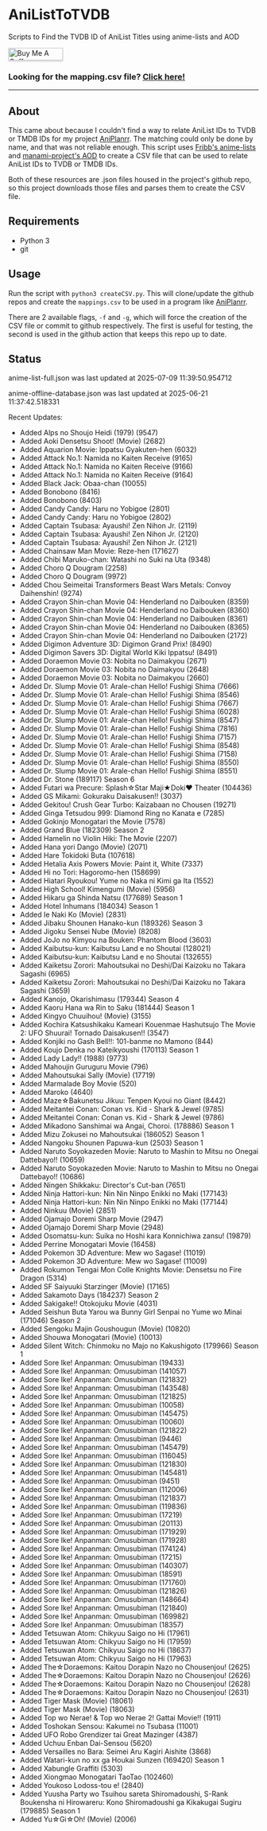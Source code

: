 # AniListToTVDB
Scripts to Find the TVDB ID of AniList Titles using anime-lists and AOD

<a href="https://www.buymeacoffee.com/noggl" target="_blank"><img src="https://www.buymeacoffee.com/assets/img/custom_images/orange_img.png" alt="Buy Me A Coffee" style="height: 25px !important;width: 110px !important;box-shadow: 0px 3px 2px 0px rgba(190, 190, 190, 0.5) !important;-webkit-box-shadow: 0px 3px 2px 0px rgba(190, 190, 190, 0.5) !important;" ></a>
### **Looking for the mapping.csv file? [Click here!](https://raw.githubusercontent.com/noggl/AniListToTVDB/main/mapping.csv)**
------------------------
## About
This came about because I couldn't find a way to relate AniList IDs to TVDB or TMDB IDs for my project [AniPlanrr](https://github.com/noggl/AniPlanrr). The matching could only be done by name, and that was not reliable enough. This script uses [Fribb's anime-lists](https://github.com/Fribb/anime-lists) and [manami-project's AOD](https://github.com/manami-project/anime-offline-database) to create a CSV file that can be used to relate AniList IDs to TVDB or TMDB IDs.

Both of these resources are .json files housed in the project's github repo, so this project downloads those files and parses them to create the CSV file.

## Requirements
- Python 3
- git

## Usage

Run the script with `python3 createCSV.py`. This will clone/update the github repos and create the `mappings.csv` to be used in a program like [AniPlanrr](https://github.com/noggl/AniPlanrr).

There are 2 available flags, `-f` and `-g`, which will force the creation of the CSV file or commit to github respectively. The first is useful for testing, the second is used in the github action that keeps this repo up to date.

## Status
anime-list-full.json was last updated at 2025-07-09 11:39:50.954712

anime-offline-database.json was last updated at 2025-06-21 11:37:42.518331



Recent Updates:

- Added Alps no Shoujo Heidi (1979) (9547)
- Added Aoki Densetsu Shoot! (Movie) (2682)
- Added Aquarion Movie: Ippatsu Gyakuten-hen (6032)
- Added Attack No.1: Namida no Kaiten Receive (9165)
- Added Attack No.1: Namida no Kaiten Receive (9166)
- Added Attack No.1: Namida no Kaiten Receive (9164)
- Added Black Jack: Obaa-chan (10055)
- Added Bonobono (8416)
- Added Bonobono (8403)
- Added Candy Candy: Haru no Yobigoe (2801)
- Added Candy Candy: Haru no Yobigoe (2802)
- Added Captain Tsubasa: Ayaushi! Zen Nihon Jr. (2119)
- Added Captain Tsubasa: Ayaushi! Zen Nihon Jr. (2120)
- Added Captain Tsubasa: Ayaushi! Zen Nihon Jr. (2121)
- Added Chainsaw Man Movie: Reze-hen (171627)
- Added Chibi Maruko-chan: Watashi no Suki na Uta (9348)
- Added Choro Q Dougram (2258)
- Added Choro Q Dougram (9972)
- Added Chou Seimeitai Transformers Beast Wars Metals: Convoy Daihenshin! (9274)
- Added Crayon Shin-chan Movie 04: Henderland no Daibouken (8359)
- Added Crayon Shin-chan Movie 04: Henderland no Daibouken (8360)
- Added Crayon Shin-chan Movie 04: Henderland no Daibouken (8361)
- Added Crayon Shin-chan Movie 04: Henderland no Daibouken (8365)
- Added Crayon Shin-chan Movie 04: Henderland no Daibouken (2172)
- Added Digimon Adventure 3D: Digimon Grand Prix! (8490)
- Added Digimon Savers 3D: Digital World Kiki Ippatsu! (8491)
- Added Doraemon Movie 03: Nobita no Daimakyou (2671)
- Added Doraemon Movie 03: Nobita no Daimakyou (2648)
- Added Doraemon Movie 03: Nobita no Daimakyou (2660)
- Added Dr. Slump Movie 01: Arale-chan Hello! Fushigi Shima (7666)
- Added Dr. Slump Movie 01: Arale-chan Hello! Fushigi Shima (8546)
- Added Dr. Slump Movie 01: Arale-chan Hello! Fushigi Shima (7667)
- Added Dr. Slump Movie 01: Arale-chan Hello! Fushigi Shima (6028)
- Added Dr. Slump Movie 01: Arale-chan Hello! Fushigi Shima (8547)
- Added Dr. Slump Movie 01: Arale-chan Hello! Fushigi Shima (7816)
- Added Dr. Slump Movie 01: Arale-chan Hello! Fushigi Shima (7157)
- Added Dr. Slump Movie 01: Arale-chan Hello! Fushigi Shima (8548)
- Added Dr. Slump Movie 01: Arale-chan Hello! Fushigi Shima (7158)
- Added Dr. Slump Movie 01: Arale-chan Hello! Fushigi Shima (8550)
- Added Dr. Slump Movie 01: Arale-chan Hello! Fushigi Shima (8551)
- Added Dr. Stone (189117) Season 6
- Added Futari wa Precure: Splash☆Star Maji★Doki♥ Theater (104436)
- Added GS Mikami: Gokuraku Daisakusen!! (3037)
- Added Gekitou! Crush Gear Turbo: Kaizabaan no Chousen (19271)
- Added Ginga Tetsudou 999: Diamond Ring no Kanata e (7285)
- Added Gokinjo Monogatari the Movie (7578)
- Added Grand Blue (182309) Season 2
- Added Hamelin no Violin Hiki: The Movie (2207)
- Added Hana yori Dango (Movie) (2071)
- Added Hare Tokidoki Buta (107618)
- Added Hetalia Axis Powers Movie: Paint it, White (7337)
- Added Hi no Tori: Hagoromo-hen (158699)
- Added Hiatari Ryoukou! Yume no Naka ni Kimi ga Ita (1552)
- Added High School! Kimengumi (Movie) (5956)
- Added Hikaru ga Shinda Natsu (177689) Season 1
- Added Hotel Inhumans (184034) Season 1
- Added Ie Naki Ko (Movie) (2831)
- Added Jibaku Shounen Hanako-kun (189326) Season 3
- Added Jigoku Sensei Nube (Movie) (8208)
- Added JoJo no Kimyou na Bouken: Phantom Blood (3603)
- Added Kaibutsu-kun: Kaibutsu Land e no Shoutai (128021)
- Added Kaibutsu-kun: Kaibutsu Land e no Shoutai (132655)
- Added Kaiketsu Zorori: Mahoutsukai no Deshi/Dai Kaizoku no Takara Sagashi (6965)
- Added Kaiketsu Zorori: Mahoutsukai no Deshi/Dai Kaizoku no Takara Sagashi (3659)
- Added Kanojo, Okarishimasu (179344) Season 4
- Added Kaoru Hana wa Rin to Saku (181444) Season 1
- Added Kingyo Chuuihou! (Movie) (3155)
- Added Kochira Katsushikaku Kameari Kouenmae Hashutsujo The Movie 2: UFO Shuurai! Tornado Daisakusen!! (3547)
- Added Konjiki no Gash Bell!!: 101-banme no Mamono (844)
- Added Koujo Denka no Kateikyoushi (170113) Season 1
- Added Lady Lady!! (1988) (9773)
- Added Mahoujin Guruguru Movie (796)
- Added Mahoutsukai Sally (Movie) (17719)
- Added Marmalade Boy Movie (520)
- Added Maroko (4640)
- Added Maze☆Bakunetsu Jikuu: Tenpen Kyoui no Giant (8442)
- Added Meitantei Conan: Conan vs. Kid - Shark & Jewel (9785)
- Added Meitantei Conan: Conan vs. Kid - Shark & Jewel (9786)
- Added Mikadono Sanshimai wa Angai, Choroi. (178886) Season 1
- Added Mizu Zokusei no Mahoutsukai (186052) Season 1
- Added Nangoku Shounen Papuwa-kun (2503) Season 1
- Added Naruto Soyokazeden Movie: Naruto to Mashin to Mitsu no Onegai Dattebayo!! (10659)
- Added Naruto Soyokazeden Movie: Naruto to Mashin to Mitsu no Onegai Dattebayo!! (10686)
- Added Ningen Shikkaku: Director's Cut-ban (7651)
- Added Ninja Hattori-kun: Nin Nin Ninpo Enikki no Maki (177143)
- Added Ninja Hattori-kun: Nin Nin Ninpo Enikki no Maki (177144)
- Added Ninkuu (Movie) (2851)
- Added Ojamajo Doremi Sharp Movie (2947)
- Added Ojamajo Doremi Sharp Movie (2948)
- Added Osomatsu-kun: Suika no Hoshi kara Konnichiwa zansu! (19879)
- Added Perrine Monogatari Movie (16458)
- Added Pokemon 3D Adventure: Mew wo Sagase! (11019)
- Added Pokemon 3D Adventure: Mew wo Sagase! (11009)
- Added Rokumon Tengai Mon Colle Knights Movie: Densetsu no Fire Dragon (5314)
- Added SF Saiyuuki Starzinger (Movie) (17165)
- Added Sakamoto Days (184237) Season 2
- Added Sakigake!! Otokojuku Movie (4031)
- Added Seishun Buta Yarou wa Bunny Girl Senpai no Yume wo Minai (171046) Season 2
- Added Sengoku Majin Goushougun (Movie) (10820)
- Added Shouwa Monogatari (Movie) (10013)
- Added Silent Witch: Chinmoku no Majo no Kakushigoto (179966) Season 1
- Added Sore Ike! Anpanman: Omusubiman (19433)
- Added Sore Ike! Anpanman: Omusubiman (141057)
- Added Sore Ike! Anpanman: Omusubiman (121832)
- Added Sore Ike! Anpanman: Omusubiman (143548)
- Added Sore Ike! Anpanman: Omusubiman (121825)
- Added Sore Ike! Anpanman: Omusubiman (10058)
- Added Sore Ike! Anpanman: Omusubiman (145475)
- Added Sore Ike! Anpanman: Omusubiman (10060)
- Added Sore Ike! Anpanman: Omusubiman (121822)
- Added Sore Ike! Anpanman: Omusubiman (9446)
- Added Sore Ike! Anpanman: Omusubiman (145479)
- Added Sore Ike! Anpanman: Omusubiman (116045)
- Added Sore Ike! Anpanman: Omusubiman (121830)
- Added Sore Ike! Anpanman: Omusubiman (145481)
- Added Sore Ike! Anpanman: Omusubiman (9451)
- Added Sore Ike! Anpanman: Omusubiman (112006)
- Added Sore Ike! Anpanman: Omusubiman (121837)
- Added Sore Ike! Anpanman: Omusubiman (119836)
- Added Sore Ike! Anpanman: Omusubiman (17219)
- Added Sore Ike! Anpanman: Omusubiman (20113)
- Added Sore Ike! Anpanman: Omusubiman (171929)
- Added Sore Ike! Anpanman: Omusubiman (171928)
- Added Sore Ike! Anpanman: Omusubiman (174124)
- Added Sore Ike! Anpanman: Omusubiman (17215)
- Added Sore Ike! Anpanman: Omusubiman (140307)
- Added Sore Ike! Anpanman: Omusubiman (18591)
- Added Sore Ike! Anpanman: Omusubiman (171760)
- Added Sore Ike! Anpanman: Omusubiman (121826)
- Added Sore Ike! Anpanman: Omusubiman (148664)
- Added Sore Ike! Anpanman: Omusubiman (121840)
- Added Sore Ike! Anpanman: Omusubiman (169982)
- Added Sore Ike! Anpanman: Omusubiman (18357)
- Added Tetsuwan Atom: Chikyuu Saigo no Hi (17961)
- Added Tetsuwan Atom: Chikyuu Saigo no Hi (17959)
- Added Tetsuwan Atom: Chikyuu Saigo no Hi (18637)
- Added Tetsuwan Atom: Chikyuu Saigo no Hi (17963)
- Added The☆Doraemons: Kaitou Dorapin Nazo no Chousenjou! (2625)
- Added The☆Doraemons: Kaitou Dorapin Nazo no Chousenjou! (2626)
- Added The☆Doraemons: Kaitou Dorapin Nazo no Chousenjou! (2628)
- Added The☆Doraemons: Kaitou Dorapin Nazo no Chousenjou! (2631)
- Added Tiger Mask (Movie) (18061)
- Added Tiger Mask (Movie) (18063)
- Added Top wo Nerae! & Top wo Nerae 2! Gattai Movie!! (1911)
- Added Toshokan Sensou: Kakumei no Tsubasa (11001)
- Added UFO Robo Grendizer tai Great Mazinger (4387)
- Added Uchuu Enban Dai-Sensou (5620)
- Added Versailles no Bara: Seimei Aru Kagiri Aishite (3868)
- Added Watari-kun no xx ga Houkai Sunzen (169420) Season 1
- Added Xabungle Graffiti (5303)
- Added Xiongmao Monogatari TaoTao (102460)
- Added Youkoso Lodoss-tou e! (2840)
- Added Yuusha Party wo Tsuihou sareta Shiromadoushi, S-Rank Boukensha ni Hirowareru: Kono Shiromadoushi ga Kikakugai Sugiru (179885) Season 1
- Added Yu☆Gi☆Oh! (Movie) (2006)
